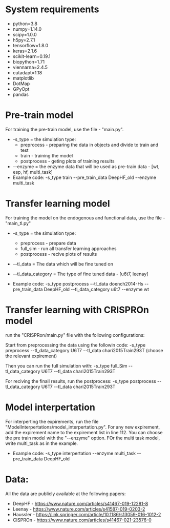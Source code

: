 # System requirements
* python=3.8
* numpy=1.14.0
* scipy=1.0.0
* h5py=2.7.1
* tensorflow=1.8.0
* keras=2.1.6
* scikit-learn=0.19.1
* biopython=1.71
* viennarna=2.4.5
* cutadapt=1.18
* matplotlib
* DotMap
* GPyOpt
* pandas

#  Pre-train model
For training the pre-train model, use the file - "main.py".
* -s_type = the simulation type:
  * preprocess - preparing the data in objects and divide to train and test
  * train - training the model
  * postprocess - geting plots of training results
* --enzyme = the enzyme data that will be used as pre-train data - [wt, esp, hf, multi_task]
* Example code:
-s_type train --pre_train_data DeepHF_old   --enzyme multi_task

# Transfer learning model
For training the model on the endogenous and functional data, use the file - "main_tl.py"
* -s_type = the simulation type:
  * preprocess - prepare data
  * full_sim - run all transfer learning approaches
  * postprocess - recive plots of results

* --tl_data = The data which will be fine tuned on
*  --tl_data_category = The type of fine tuned data - [u6t7, leenay]
* Example code:
-s_type postprocess --tl_data doench2014-Hs --pre_train_data DeepHF_old  --tl_data_category u6t7 --enzyme wt


# Transfer learning with CRISPROn model
run the "CRISPRon/main.py" file with the following configurations:

Start from preprocessing the data using the followin code: 
-s_type preprocess --tl_data_category U6T7 --tl_data chari2015Train293T (choose the relevant expirement)

Then you can run the full simulation with:
-s_type full_Sim --tl_data_category U6T7 --tl_data chari2015Train293T

For reciving the finall results, run the postprocess:
-s_type postprocess --tl_data_category U6T7 --tl_data chari2015Train293T

# Model interpertation
For interperting the expirements, run the file "ModelInterpertations/model_interpertation.py". 
For any new expirement, add the expirement name to the expirement list in line 112. 
You can choose the pre train model with the "--enzyme" option. FOr the multi task model, write multi_task as in the example.
* Example code:
-s_type interpertation --enzyme multi_task --pre_train_data DeepHF_old

# Data:
All the data are publicly available at the following papers:
* DeepHF - https://www.nature.com/articles/s41467-019-12281-8
* Leenay - https://www.nature.com/articles/s41587-019-0203-2
* Haussler - https://link.springer.com/article/10.1186/s13059-016-1012-2
* CISPROn - https://www.nature.com/articles/s41467-021-23576-0

  

